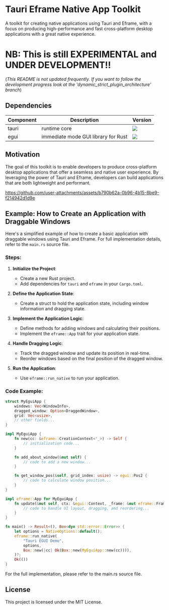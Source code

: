 # Tauri Eframe Native App Toolkit

A toolkit for creating native applications using Tauri and Eframe, with a focus on producing high-performance and fast cross-platform desktop applications with a great native experience.

# NB: This is still EXPERIMENTAL and UNDER DEVELOPMENT!!

(*This README is not updated frequently. If you want to follow the development progress look at the 'dynamic_strict_plugin_architecture' branch*)
## Dependencies

| Component | Description | Version |
|-----------|-------------|---------|
| tauri | runtime core | [![](https://img.shields.io/crates/v/tauri.svg)](https://crates.io/crates/tauri) |
| egui | immediate mode GUI library for Rust | [![](https://img.shields.io/crates/v/egui.svg)](https://crates.io/crates/egui) |

## Motivation

The goal of this toolkit is to enable developers to produce cross-platform desktop applications that offer a seamless and native user experience. By leveraging the power of Tauri and Eframe, developers can build applications that are both lightweight and performant.


https://github.com/user-attachments/assets/b790b62a-0b96-4b15-8be9-f214942d1d9e


## Example: How to Create an Application with Draggable Windows

Here's a simplified example of how to create a basic application with draggable windows using Tauri and Eframe. For full implementation details, refer to the `main.rs` source file.

### Steps:

1. **Initialize the Project**:
    - Create a new Rust project.
    - Add dependencies for `tauri` and `eframe` in your `Cargo.toml`.

2. **Define the Application State**:
    - Create a struct to hold the application state, including window information and dragging state.

3. **Implement the Application Logic**:
    - Define methods for adding windows and calculating their positions.
    - Implement the `eframe::App` trait for your application state.

4. **Handle Dragging Logic**:
    - Track the dragged window and update its position in real-time.
    - Reorder windows based on the final position of the dragged window.

5. **Run the Application**:
    - Use `eframe::run_native` to run your application.

### Code Example:

```rust
struct MyEguiApp {
    windows: Vec<WindowInfo>,
    dragged_window: Option<DraggedWindow>,
    grid: Vec<usize>,
    // other fields...
}

impl MyEguiApp {
    fn new(cc: &eframe::CreationContext<'_>) -> Self {
        // initialization code...
    }

    fn add_about_window(&mut self) {
        // code to add a new window...
    }

    fn get_window_pos(&self, grid_index: usize) -> egui::Pos2 {
        // code to calculate window position...
    }
}

impl eframe::App for MyEguiApp {
    fn update(&mut self, ctx: &egui::Context, _frame: &mut eframe::Frame) {
        // code to handle UI layout, dragging, and reordering...
    }
}

fn main() -> Result<(), Box<dyn std::error::Error>> {
    let options = NativeOptions::default();
    eframe::run_native(
        "Tauri EGUI Demo",
        options,
        Box::new(|cc| Ok(Box::new(MyEguiApp::new(cc)))),
    )?;
    Ok(())
}
```

For the full implementation, please refer to the main.rs source file.

## License
This project is licensed under the MIT License.
